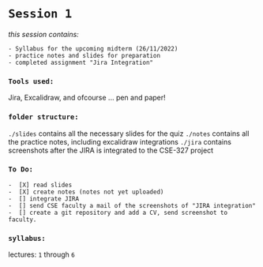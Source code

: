 # `Session 1`
_this session contains:_

    - Syllabus for the upcoming midterm (26/11/2022)
    - practice notes and slides for preparation
    - completed assignment "Jira Integration"
    
### `Tools used:`
Jira, Excalidraw, and ofcourse ... pen and paper!

### `folder structure:`

`./slides` contains all the necessary slides for the quiz
`./notes` contains all the practice notes, including excalidraw integrations
`./jira` contains screenshots after the JIRA is integrated to the CSE-327 project

### `To Do:`
    -  [X] read slides
    -  [X] create notes (notes not yet uploaded)
    -  [] integrate JIRA
    -  [] send CSE faculty a mail of the screenshots of "JIRA integration" 
    -  [] create a git repository and add a CV, send screenshot to faculty.

### `syllabus:`

lectures: `1` through `6`
